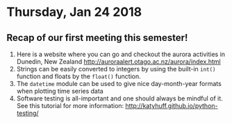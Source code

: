 # Thursday, Jan 24 2018

## Recap of our first meeting this semester!
1. Here is a website where you can go and checkout the aurora activities in Dunedin, New Zealand
http://auroraalert.otago.ac.nz/aurora/index.html
2. Strings can be easily converted to integers by using the built-in `int()` function and floats by the `float()` function.
3. The `datetime` module can be used to give nice day-month-year formats when plotting time series data
4. Software testing is all-important and one should always be mindful of it. See this tutorial for more information:
http://katyhuff.github.io/python-testing/
